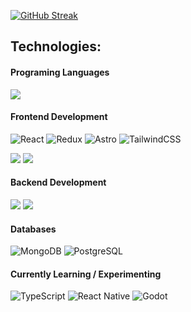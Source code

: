 [![GitHub Streak](https://streak-stats.demolab.com?user=Frtavonatti&theme=shadow-purple)](https://git.io/streak-stats)

[//]: <> (Contact me on :)
[//]: <> (<a href="https://www.linkedin.com/in/frtavonatti/" target="_blank"><img src="https://img.shields.io/badge/LinkedIn-0077B5?style=for-the-badge&logo=linkedin&logoColor=white" /></a>)


## Technologies:

#### Programing Languages
<img src="https://img.shields.io/badge/JavaScript-323330?style=for-the-badge&logo=javascript&logoColor=F7DF1E" /> 

#### Frontend Development 
<img src="https://img.shields.io/badge/React-0088CC?style=for-the-badge&logo=react&logoColor=white" alt="React"> <img src="https://img.shields.io/badge/Redux-764ABC?style=for-the-badge&logo=redux&logoColor=white" alt="Redux" />
<img src="https://img.shields.io/badge/Astro-6C47FF?style=for-the-badge&logo=astro&logoColor=white" alt="Astro" /> <img src="https://img.shields.io/badge/TailwindCSS-06B6D4?style=for-the-badge&logo=tailwindcss&logoColor=white" alt="TailwindCSS" />

<img src="https://img.shields.io/badge/HTML5-E34F26?style=for-the-badge&logo=html5&logoColor=white" /> <img src="https://img.shields.io/badge/CSS3-1572B6?style=for-the-badge&logo=css3&logoColor=white" /> 

#### Backend Development
<img src="https://img.shields.io/badge/Node%20js-339933?style=for-the-badge&logo=nodedotjs&logoColor=white" /> <img src="https://img.shields.io/badge/Express%20js-000000?style=for-the-badge&logo=express&logoColor=white" /> 

#### Databases
<img src="https://img.shields.io/badge/MongoDB-47A248?style=for-the-badge&logo=mongodb&logoColor=white" alt="MongoDB"> <img src="https://img.shields.io/badge/PostgreSQL-336791?style=for-the-badge&logo=postgresql&logoColor=white" alt="PostgreSQL"> 

#### Currently Learning / Experimenting
<img src="https://img.shields.io/badge/TypeScript-2F74C0?style=for-the-badge&logo=typescript&logoColor=white" alt="TypeScript" /> <img src="https://img.shields.io/badge/React%20Native-0088CC?style=for-the-badge&logo=react&logoColor=white" alt="React Native" /> <img src="https://img.shields.io/badge/Godot-1F3A5D?style=for-the-badge&logo=godot-engine&logoColor=white" alt="Godot" />


<!--<img src="https://img.shields.io/badge/GraphQL-E10098?style=for-the-badge&logo=graphql&logoColor=white" alt="GraphQL" />
- 🔭 I’m currently working on ...
- 🌱 I’m currently learning ...
- 👯 I’m looking to collaborate on ...
- 🤔 I’m looking for help with ...
- 💬 Ask me about ...
- 📫 How to reach me: ...
- 😄 Pronouns: ...
- ⚡ Fun fact: ...
-->

